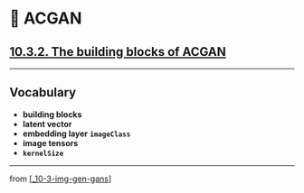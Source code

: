# 🦋 ACGAN

## [**10.3.2.** The building blocks of ACGAN](https://livebook.manning.com/book/deep-learning-with-javascript/chapter-10/147)

---

## **Vocabulary**

- **building blocks**
- **latent vector**
- **embedding layer**
  **`imageClass`**
- **image tensors**
- **`kernelSize`**

---

from [[_10-3-img-gen-gans]]

[//begin]: # "Autogenerated link references for markdown compatibility"
[_10-3-img-gen-gans]: _10-3-img-gen-gans.md "🦋 Img Gen GANs"
[//end]: # "Autogenerated link references"

